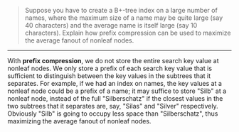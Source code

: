 > Suppose you have to create a B+-tree index on a large number of names, where 
> the maximum size of a name may be quite large (say 40 characters) and the 
> average name is itself large (say 10 characters). Explain how prefix compression
> can be used to maximize the average fanout of nonleaf nodes. 

--------------------------------

With **prefix compression**, we do not store the entire search key value at nonleaf 
nodes. We only store a prefix of each search key value that is sufficient to distinguish
between the key values in the subtrees that it separates. For example, if we had an 
index on names, the key values at a nonleaf node could be a prefix of a name; it may 
suffice to store "Silb" at a nonleaf node, instead of the full "Silberschatz" if the 
closest values in the two subtrees that it separates are, say, "Silas" and "Silver" 
respectively. Obviously "Silb" is going to occupy less space than "Silberschatz", thus 
maximizing the average fanout of nonleaf nodes. 